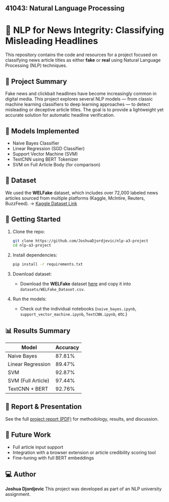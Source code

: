 41043: Natural Language Processing
---

# 📰 NLP for News Integrity: Classifying Misleading Headlines

This repository contains the code and resources for a project focused on classifying news article titles as either **fake** or **real** using Natural Language Processing (NLP) techniques.

## 📌 Project Summary

Fake news and clickbait headlines have become increasingly common in digital media. This project explores several NLP models — from classic machine learning classifiers to deep learning approaches — to detect misleading or deceptive article titles. The goal is to provide a lightweight yet accurate solution for automatic headline verification.

## 🧠 Models Implemented

* Naive Bayes Classifier
* Linear Regression (SGD Classifier)
* Support Vector Machine (SVM)
* TextCNN using BERT Tokenizer
* SVM on Full Article Body (for comparison)

## 📂 Dataset

We used the **WELFake** dataset, which includes over 72,000 labeled news articles sourced from multiple platforms (Kaggle, McIntire, Reuters, BuzzFeed).
→ [Kaggle Dataset Link](https://www.kaggle.com/datasets/saurabhshahane/fake-news-classification)

## 🚀 Getting Started

1. Clone the repo:

   ```bash
   git clone https://github.com/JoshuaDjordjevic/nlp-a3-project
   cd nlp-a3-project
   ```

2. Install dependencies:

   ```bash
   pip install -r requirements.txt
   ```

3. Download dataset:

   * Download the **WELFake** dataset [here](https://www.kaggle.com/datasets/saurabhshahane/fake-news-classification) and copy it into `datasets/WELFake_Dataset.csv`.

4. Run the models:

   * Check out the individual notebooks (`naive_bayes.ipynb`, `support_vector_machine.ipynb`, `TextCNN.ipynb`, etc.)

## 📊 Results Summary

| Model              | Accuracy |
| -----------------  | -------- |
| Naive Bayes        | 87.81%   |
| Linear Regression  | 89.47%   |
| SVM                | 92.87%   |
| SVM (Full Article) | 97.44%   |
| TextCNN + BERT     | 92.76%   |

## 📎 Report & Presentation

See the full [project report (PDF)](link-to-pdf-if-hosted) for methodology, results, and discussion.

## 📌 Future Work

* Full article input support
* Integration with a browser extension or article credibility scoring tool
* Fine-tuning with full BERT embeddings

## 💻 Author

**Joshua Djordjevic**
This project was developed as part of an NLP university assignment.
